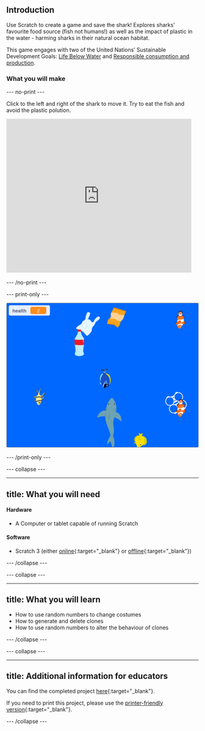 ## Introduction

Use Scratch to create a game and save the shark! Explores sharks' favourite food source (fish not humans!) as well as the impact of plastic in the water - harming sharks in their natural ocean habitat. 

This game engages with two of the United Nations’ Sustainable Development Goals: [Life Below Water](https://www.undp.org/content/undp/en/home/sustainable-development-goals/goal-14-life-below-water.html) and [Responsible consumption and production](https://www.undp.org/content/undp/en/home/sustainable-development-goals/goal-12-responsible-consumption-and-production.html).

### What you will make

--- no-print ---

Click to the left and right of the shark to move it. Try to eat the fish and avoid the plastic polution.

<div class="scratch-preview">
<iframe src="https://scratch.mit.edu/projects/416171540/embed" allowtransparency="true" width="485" height="402" frameborder="0" scrolling="no" allowfullscreen></iframe>
</div>

--- /no-print ---

--- print-only ---

![Complete project](images/complete.png)

--- /print-only ---

--- collapse ---

---
title: What you will need
---
#### Hardware

+ A Computer or tablet capable of running Scratch

#### Software

+ Scratch 3 (either [online](https://scratch.mit.edu/){:target="_blank"} or [offline](https://scratch.mit.edu/download){:target="_blank"})

--- /collapse ---

--- collapse ---

---
title: What you will learn
---

+ How to use random numbers to change costumes
+ How to generate and delete clones
+ How to use random numbers to alter the behaviour of clones

--- /collapse ---

--- collapse ---

---
title: Additional information for educators
---

You can find the completed project [here](http://rpf.io/p/en/save-the-shark-get){:target="_blank"}.

If you need to print this project, please use the [printer-friendly version](https://projects.raspberrypi.org/en/projects/save-the-shark/print){:target="_blank"}.

--- /collapse ---
